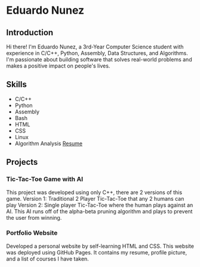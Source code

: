 # Eduardo Nunez 

## Introduction

Hi there! I'm Eduardo Nunez, a 3rd-Year Computer Science student with experience in C/C++, Python, Assembly, Data Structures, and Algorithms. I'm passionate about building software that solves real-world problems and makes a positive impact on people's lives.

## Skills

- C/C++
- Python
- Assembly
- Bash
- HTML
- CSS
- Linux
- Algorithm Analysis
[Resume](https://github.com/eddayyy/eddayyy/blob/main/EduardoNunez_resume.pdf)

## Projects

### Tic-Tac-Toe Game with AI 

This project was developed using only C++, there are 2 versions of this game. 
Version 1: Traditional 2 Player Tic-Tac-Toe that any 2 humans can play
Version 2: Single player Tic-Tac-Toe where the human plays against an AI. This AI runs off of the alpha-beta pruning algorithm and plays to prevent the user from winning. 

### Portfolio Website

Developed a personal website by self-learning HTML and CSS. This website was deployed using GitHub Pages. It contains my resume, profile picture, and a list of courses I have taken.
